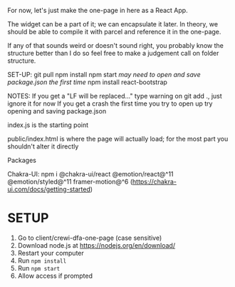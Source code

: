 For now, let's just make the one-page in here as a React App.

The widget can be a part of it; we can encapsulate it later. In theory, we should be able to compile it with parcel and reference it in the one-page.

If any of that sounds weird or doesn't sound right, you probably know the structure better than I do so feel free to make a judgement call on folder structure.

SET-UP:
git pull
npm install
npm start
*may need to open and save package.json the first time*
npm install react-bootstrap

NOTES:
If you get a "LF will be replaced..." type warning on git add ., just ignore it for now
If you get a crash the first time you try to open up try opening and saving package.json

index.js is the starting point

public/index.html is where the page will actually load; for the most part you shouldn't alter it directly

Packages

Chakra-UI: npm i @chakra-ui/react @emotion/react@^11 @emotion/styled@^11 framer-motion@^6 (https://chakra-ui.com/docs/getting-started)

# SETUP
1. Go to client/crewi-dfa-one-page (case sensitive)
2. Download node.js at https://nodejs.org/en/download/
3. Restart your computer
4. Run ```npm install```
5. Run ```npm start```
6. Allow access if prompted